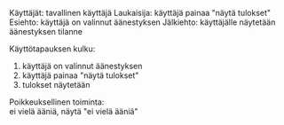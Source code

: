 Käyttäjät: tavallinen käyttäjä
Laukaisija: käyttäjä painaa "näytä tulokset"
Esiehto: käyttäjä on valinnut äänestyksen
Jälkiehto: käyttäjälle näytetään äänestyksen tilanne

Käyttötapauksen kulku:  
1. käyttäjä on valinnut äänestyksen
2. käyttäjä painaa "näytä tulokset"
3. tulokset näytetään

Poikkeuksellinen toiminta:  
ei vielä ääniä, näytä "ei vielä ääniä"